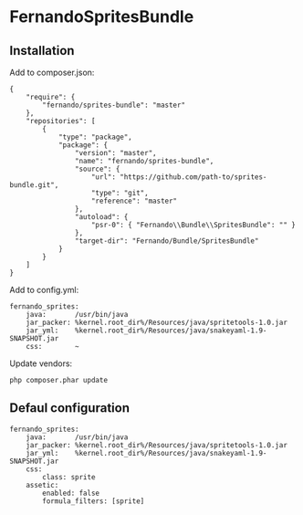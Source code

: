 FernandoSpritesBundle
=====================

Installation
------------

Add to composer.json:

    {
        "require": {
            "fernando/sprites-bundle": "master"
        },
        "repositories": [
            {
                "type": "package",
                "package": {
                    "version": "master",
                    "name": "fernando/sprites-bundle",
                    "source": {
                        "url": "https://github.com/path-to/sprites-bundle.git",
                        "type": "git",
                        "reference": "master"
                    },
                    "autoload": {
                        "psr-0": { "Fernando\\Bundle\\SpritesBundle": "" }
                    },
                    "target-dir": "Fernando/Bundle/SpritesBundle"
                }
            }
        ]
    }

Add to config.yml:

    fernando_sprites:
        java:       /usr/bin/java
        jar_packer: %kernel.root_dir%/Resources/java/spritetools-1.0.jar
        jar_yml:    %kernel.root_dir%/Resources/java/snakeyaml-1.9-SNAPSHOT.jar
        css:        ~

Update vendors:

    php composer.phar update

Defaul configuration
-------------

    fernando_sprites:
        java:       /usr/bin/java
        jar_packer: %kernel.root_dir%/Resources/java/spritetools-1.0.jar
        jar_yml:    %kernel.root_dir%/Resources/java/snakeyaml-1.9-SNAPSHOT.jar
        css:
            class: sprite
        assetic:
            enabled: false
            formula_filters: [sprite]
